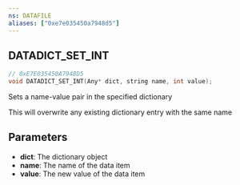 ```yaml
---
ns: DATAFILE
aliases: ["0xe7e035450a7948d5"]
---
```

## DATADICT_SET_INT

```c
// 0xE7E035450A7948D5
void DATADICT_SET_INT(Any* dict, string name, int value);
```

Sets a name-value pair in the specified dictionary

This will overwrite any existing dictionary entry with the same name


## Parameters
* **dict**: The dictionary object
* **name**: The name of the data item
* **value**: The new value of the data item
